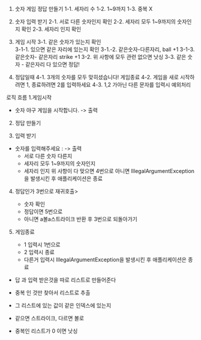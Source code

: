1. 숫자 게임 정답 만들기
   1-1. 세자리 수
   1-2. 1~9까지
   1-3. 중복 X

2. 숫자 입력 받기
   2-1. 서로 다른 숫자인지 확인
   2-2. 세자리 모두 1~9까지의 숫자인지 확인
   2-3. 세자리 인지 확인

3. 게임 시작
   3-1. 같은 숫자가 있는지 확인  
   3-1-1. 있으면 같은 자리에 있는지 확인
   3-1.-2. 같은숫자-다른자리, ball +1
   3-1-3. 같은숫자- 같은자리 strike +1
   3-2. 위 사항에 모두 관련 없으면 낫싱
   3-3. 같은 숫자 - 같은자리 다 있으면 정답!

4. 정답일때
   4-1. 3개의 숫자를 모두 맞히셨습니다! 게임종료
   4-2. 게임을 새로 시작하려면 1, 종료하려면 2를 입력하세요
   4-3. 1,2 가아닌 다른 문자를 입력시 예외처리



로직 흐름
1.게임시작
- 숫자 야구 게임을 시작합니다. -> 출력
2. 정답 만들기

3. 입력 받기
- 숫자를 입력해주세요 :   -> 출력
    - 서로 다른 숫자 다른지
    - 세자리 모두 1~9까지의 숫자인지
    - 세자리 인지
      위 사항이 다 맞으면 4번으로
      아니면 IllegalArgumentException을 발생시킨 후 애플리케이션은 종료

4. 정답인가                   3번으로 재귀호출>
    - 숫자 확인
    - 정답이면 5번으로
    - 아니면 a볼a스트라이크 반환 후 3번으로 되돌아가기

5. 게임종료
    - 1 입력시 1번으로
    - 2 입력시 종료
    - 다른거 입력시 IllegalArgumentException을 발생시킨 후 애플리케이션은 종료


- 답 과 입력 받은것을 따로 리스트로 만들어준다

- 중복 인 것만 찾아서 리스트로 추출

- 그 리스트에 있는 값이 같은 인덱스에 있는지
- 같으면 스트라이크, 다르면 볼로

- 중복인 리스트가 0 이면 낫싱 